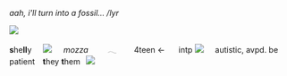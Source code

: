  *aah, i'll turn into a fossil... /lyr* 

 ![](https://i.pinimg.com/736x/66/b2/35/66b235d6f52abcd71b895165744493f0.jpg)

 **s**he**ll**y⠀⠀![](https://64.media.tumblr.com/5ab4cef696903285b74b9e656eca2c4a/a6f43b49e5bbe922-d8/s75x75_c1/81db7ed620f29898f58284271a13d281d3593782.gifv)⠀⠀*mozza* ⠀⠀⠀𓂃⠀⠀⠀4teen <-
 ⠀⠀intp     ![](https://64.media.tumblr.com/aec7e9b81bf8a1666f1229889a7220df/d8bd6c9154ecd1a0-5f/s75x75_c1/166f92299957324a73f0e1573d5b41f25de8e6c5.gifv)⠀⠀autistic, avpd. be patient
  ⠀**t**hey **t**hem⠀![](https://64.media.tumblr.com/64ec56d78d7700a45d526a628d80c418/cb07171fe01bab5d-f0/s75x75_c1/66eb461c686453b24d1f81baf6d2498cd9ea5b2e.gifv)⠀
